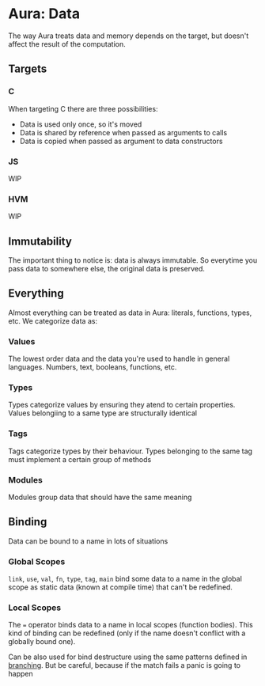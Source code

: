 # Aura: Data

The way Aura treats data and memory depends on the target, but doesn't affect the result of the computation.

## Targets

### C

When targeting C there are three possibilities:

- Data is used only once, so it's moved
- Data is shared by reference when passed as arguments to calls
- Data is copied when passed as argument to data constructors

### JS

WIP

### HVM

WIP

## Immutability

The important thing to notice is: data is always immutable. So everytime you pass data to somewhere else, the original data is preserved.

## Everything

Almost everything can be treated as data in Aura: literals, functions, types, etc. We categorize data as:

### Values

The lowest order data and the data you're used to handle in general languages. Numbers, text, booleans, functions, etc.

### Types

Types categorize values by ensuring they atend to certain properties. Values belongiing to a same type are structurally identical

### Tags

Tags categorize types by their behaviour. Types belonging to the same tag must implement a certain group of methods

### Modules

Modules group data that should have the same meaning

## Binding

Data can be bound to a name in lots of situations

### Global Scopes

`link`, `use`, `val`, `fn`, `type`, `tag`, `main` bind some data to a name in the global scope as static data (known at compile time) that can't be redefined.

### Local Scopes

The `=` operator binds data to a name in local scopes (function bodies). This kind of binding can be redefined (only if the name doesn't conflict with a globally bound one).

Can be also used for bind destructure using the same patterns defined in [branching](./types/branching.md#patterns). But be careful, because if the match fails a panic is going to happen